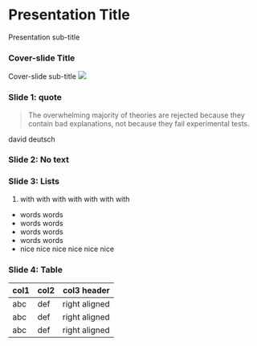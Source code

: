# Presentation Title
Presentation sub-title

### Cover-slide Title
Cover-slide sub-title
![](/images/ice.jpg)

### Slide 1: quote

> The overwhelming majority of theories are rejected
because they contain bad explanations, not because they
fail experimental tests.

david deutsch


### Slide 2: No text


### Slide 3: Lists

1. with with with with with with with
  - words words
  - words words
  - words words
  - words words
- nice nice nice nice nice nice


### Slide 4: Table

| col1   | col2   |     col3 header |
| ------ | ------ | --------------: |
| abc    | def    |   right aligned |
| abc    | def    |   right aligned |
| abc    | def    |   right aligned |

